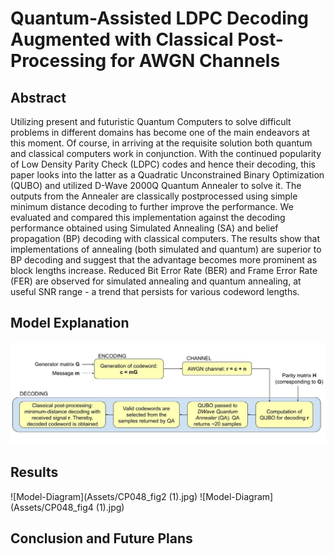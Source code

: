 # Quantum-Assisted LDPC Decoding Augmented with Classical Post-Processing for AWGN Channels


## Abstract
Utilizing present and futuristic Quantum Computers to solve difficult problems in different domains has become one of the main endeavors at this moment. Of course, in arriving at the requisite solution both quantum and classical computers work in conjunction. With the continued popularity of Low Density Parity Check (LDPC) codes and hence their decoding, this paper looks into the latter as a Quadratic Unconstrained Binary Optimization (QUBO) and utilized D-Wave 2000Q Quantum Annealer to solve it. The outputs from the Annealer are classically postprocessed using simple minimum distance decoding to further improve the performance. We evaluated and compared this implementation against the decoding performance obtained using Simulated Annealing (SA) and belief propagation (BP) decoding with classical computers. The results show that implementations of annealing (both simulated and quantum) are superior to BP decoding and suggest that the advantage becomes more prominent as block lengths increase. Reduced Bit Error Rate (BER) and Frame Error Rate (FER) are observed for simulated annealing and quantum annealing, at useful SNR range - a trend that persists for various codeword lengths.


## Model Explanation
![Model-Diagram](Assets/CP048_fig1.jpg)



## Results
![Model-Diagram](Assets/CP048_fig2 (1).jpg)
![Model-Diagram](Assets/CP048_fig4 (1).jpg)

## Conclusion and Future Plans

